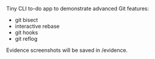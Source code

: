 
Tiny CLI to-do app to demonstrate advanced Git features:
- git bisect
- interactive rebase
- git hooks
- git reflog

Evidence screenshots will be saved in /evidence.
